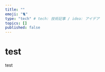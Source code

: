 ```yaml
---
title: ""
emoji: "🐈"
type: "tech" # tech: 技術記事 / idea: アイデア
topics: []
published: false
---
```


# test
test

